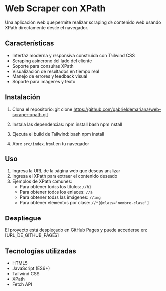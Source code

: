 # Web Scraper con XPath

Una aplicación web que permite realizar scraping de contenido web usando XPath directamente desde el navegador.

## Características

- Interfaz moderna y responsiva construida con Tailwind CSS
- Scraping asíncrono del lado del cliente
- Soporte para consultas XPath
- Visualización de resultados en tiempo real
- Manejo de errores y feedback visual
- Soporte para imágenes y texto

## Instalación

1. Clona el repositorio:
   git clone https://github.com/gabrieldemariana/web-scraper-xpath.git

2. Instala las dependencias:
   npm install
   bash
   npm install

3. Ejecuta el build de Tailwind:
   bash
   npm install

4. Abre `src/index.html` en tu navegador

## Uso

1. Ingresa la URL de la página web que deseas analizar
2. Ingresa el XPath para extraer el contenido deseado
3. Ejemplos de XPath comunes:
   - Para obtener todos los títulos: `//h1`
   - Para obtener todos los enlaces: `//a`
   - Para obtener todas las imágenes: `//img`
   - Para obtener elementos por clase: `//*[@class='nombre-clase']`

## Despliegue

El proyecto está desplegado en GitHub Pages y puede accederse en: [URL_DE_GITHUB_PAGES]

## Tecnologías utilizadas

- HTML5
- JavaScript (ES6+)
- Tailwind CSS
- XPath
- Fetch API
